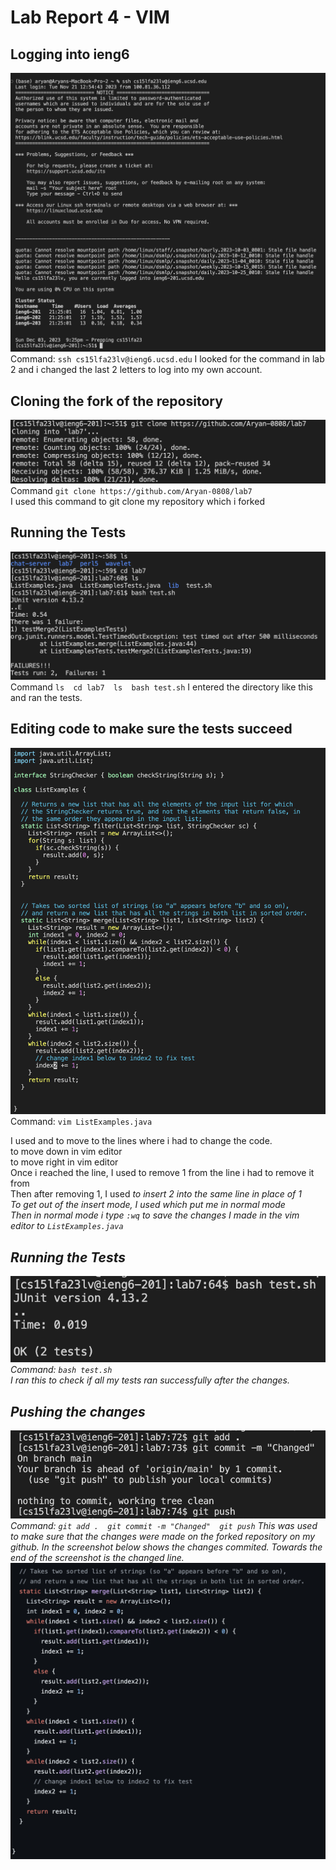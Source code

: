 # Lab Report 4 - VIM  
## Logging into ieng6  
![image](LoggingIn.png)
Command:  ```ssh cs15lfa23lv@ieng6.ucsd.edu```
I looked for the command in lab 2 and i changed the last 2 letters to log into my own account.  

## Cloning the fork of the repository  
![image](GitClone.png)  
Command ```git clone https://github.com/Aryan-0808/lab7```  
I used this command to git clone my repository which i forked


## Running the Tests  
![image](runningTest.png)
Command ```ls  cd lab7  ls  bash test.sh```
I entered the directory like this and ran the tests.  
## Editing code to make sure the tests succeed  

![image](changedVim.png)
Command:  ```vim ListExamples.java```

I used <k> and <l> to move to the lines where i had to change the code.  
<k> to move down in vim editor   
<l> to move right in vim editor  
Once i reached the line, I used <x> to remove 1 from the line i had to remove it from  
Then after removing 1, I used <i> to insert 2 into the same line in place of 1  
To get out of the insert mode, I used <ESC> which put me in normal mode  
Then in normal mode i type `:wq` to save the changes I made in the vim editor to `ListExamples.java`  
## Running the Tests  
![image](changedTest.png)
Command:  ```bash test.sh```  
I ran this to check if all my tests ran successfully after the changes.  

## Pushing the changes  
![image](commitChanges.png)
Command:  ```git add .  git commit -m "Changed"  git push```
This was used to make sure that the changes were made on the forked repository on my github. In the screenshot below shows the changes commited. Towards the end of the screenshot is the changed line.  
![image](changedCode.png)
